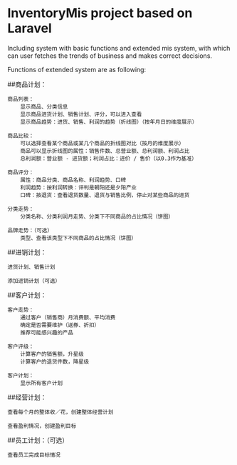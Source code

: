 # InventoryMis project based on Laravel

Including system with basic functions and extended mis system, with which can user fetches the trends of business and makes correct decisions.

Functions of extended system are as following:

##商品计划：
	
	商品列表：
		显示商品、分类信息
		显示商品进货计划、销售计划、评分，可以进入查看
		显示商品趋势：进货、销售、利润的趋势（折线图）（按年月日的维度展示）
		
	商品比较：
		可以选择查看某个商品或某几个商品的折线图对比（按月的维度展示）
		商品可以显示折线图的属性：销售件数、总营业额、总利润额、利润占比
		总利润额：营业额 - 进货额；利润占比：进价 / 售价（以0.3作为基准）
		
	商品评分：
		属性：商品分类、商品名称、利润趋势、口碑
		利润趋势：按利润转换：评判是朝阳还是夕阳产业
		口碑：按退货：查看退货数量、退货与销售比例，停止对某些商品的进货
		
	分类走势：
		分类名称、分类利润月走势、分类下不同商品的占比情况（饼图）
		
	品牌走势：（可选）
		类型、查看该类型下不同商品的占比情况（饼图）

##进销计划：

	进货计划、销售计划
	
	添加进销计划（可选）

##客户计划：

	客户走势：
		通过客户（销售商）月消费额、平均消费
		确定是否需要维护（送券、折扣）
		推荐可能感兴趣的产品

	客户评级：
		计算客户的销售额，升星级
		计算客户的退货件数，降星级

	客户计划：
		显示所有客户计划

##经营计划：

	查看每个月的整体收／花，创建整体经营计划
	
	查看盈利情况，创建盈利目标

##员工计划：（可选）

	查看员工完成目标情况
